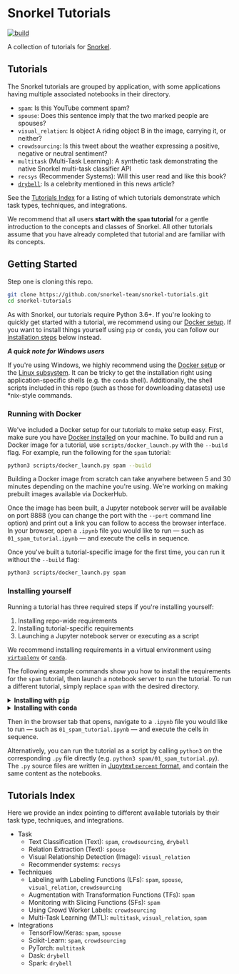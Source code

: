 # Snorkel Tutorials
[![build](https://travis-ci.com/snorkel-team/snorkel-tutorials.svg?branch=master)](https://travis-ci.com/snorkel-team/snorkel-tutorials?branch=master)

A collection of tutorials for [Snorkel](http://snorkel.org).

## Tutorials
The Snorkel tutorials are grouped by application, with some applications having multiple associated notebooks in their directory.
* `spam`: Is this YouTube comment spam?
* `spouse`: Does this sentence imply that the two marked people are spouses?
* `visual_relation`: Is object A riding object B in the image, carrying it, or neither?
* `crowdsourcing`: Is this tweet about the weather expressing a positive, negative or neutral sentiment?
* `multitask` (Multi-Task Learning): A synthetic task demonstrating the native Snorkel multi-task classifier API
* `recsys` (Recommender Systems): Will this user read and like this book?
* [`drybell`](https://ai.googleblog.com/2019/03/harnessing-organizational-knowledge-for.html): Is a celebrity mentioned in this news article?

See the [Tutorials Index](#tutorials-index) for a listing of which tutorials demonstrate which task types, techniques, and integrations.

We recommend that all users **start with the `spam` tutorial** for a gentle introduction to the concepts and classes of Snorkel.
All other tutorials assume that you have already completed that tutorial and are familiar with its concepts.

## Getting Started

Step one is cloning this repo.

```bash
git clone https://github.com/snorkel-team/snorkel-tutorials.git
cd snorkel-tutorials
```

As with Snorkel, our tutorials require Python 3.6+.
If you're looking to quickly get started with a tutorial, we recommend using
our [Docker setup](#docker).
If you want to install things yourself using `pip` or `conda`, you can follow
our [installation steps](#install) below instead.

***A quick note for Windows users***

If you're using Windows, we highly recommend using the [Docker setup](#docker)
or the [Linux subsystem](https://docs.microsoft.com/en-us/windows/wsl/faq).
It can be tricky to get the installation right using application-specific shells
(e.g. the `conda` shell).
Additionally, the shell scripts included in this repo (such as those for
downloading datasets) use *nix-style commands.


### <a name="docker"> Running with Docker </a>

We've included a Docker setup for our tutorials to make setup easy.
First, make sure you have [Docker installed](https://docs.docker.com/install/) on your machine.
To build and run a Docker image for a tutorial, use `scripts/docker_launch.py` with the `--build` flag.
For example, run the following for the `spam` tutorial:

```bash
python3 scripts/docker_launch.py spam --build
```

Building a Docker image from scratch can take anywhere between 5 and
30 minutes depending on the machine you're using.
We're working on making prebuilt images available via DockerHub.

Once the image has been built, a Jupyter notebook server will be available
on port 8888 (you can change the port with the `--port` command line option)
and print out a link you can follow to access the browser interface.
In your browser, open a `.ipynb` file you would like to run &mdash;
such as `01_spam_tutorial.ipynb` &mdash; and execute the cells in sequence.

Once you've built a tutorial-specific image for the first time,
you can run it without the `--build` flag:

```bash
python3 scripts/docker_launch.py spam
```

### <a name="install"> Installing yourself </a>

Running a tutorial has three required steps if you're installing yourself:

1. Installing repo-wide requirements
1. Installing tutorial-specific requirements
1. Launching a Jupyter notebook server or executing as a script

We recommend installing requirements in a virtual environment using [`virtualenv`](https://virtualenv.pypa.io/en/latest/) or [`conda`](https://docs.conda.io/en/latest/).

The following example commands show you how to install the requirements for the
`spam` tutorial, then launch a notebook server to run the tutorial.
To run a different tutorial, simply replace `spam` with the desired directory.

<details><summary><b>Installing with <tt>pip</tt></b></summary>
<p>

These commands assume that your Python version is 3.6+ and that the Python 3
version of `pip` is available as `pip3`.
It may be available as `pip` depending on how your system is configured.

```bash
# [OPTIONAL] Activate a virtual environment
pip3 install --upgrade virtualenv
virtualenv -p python3 spam
source spam/bin/activate

# Install requirements (both shared and tutorial-specific)
pip3 install -r requirements.txt
pip3 install -r spam/requirements.txt

# Launch the Jupyter notebook interface
jupyter notebook spam
```

</p>
</details>


<details><summary><b>Installing with <tt>conda</tt></b></summary>
<p>

These commands assume that your conda installation is Python 3.6+.

```bash
# [OPTIONAL] Activate a virtual environment
conda create --yes -n spam python=3.6
source activate spam

# Install requirements (both shared and tutorial-specific)
pip install environment_kernels
pip install -r requirements.txt
pip install -r spam/requirements.txt

# Launch the Jupyter notebook interface
jupyter notebook spam
```

Make sure to select the right kernel (`conda_spam`) when running the jupyter notebook.

</p>
</details>

Then in the browser tab that opens, navigate to a `.ipynb` file you would like
to run &mdash; such as `01_spam_tutorial.ipynb` &mdash; and execute the
cells in sequence.

Alternatively, you can run the tutorial as a script by calling `python3` on the corresponding `.py` file directly (e.g. `python3 spam/01_spam_tutorial.py`).
The `.py` source files are written in [Jupytext `percent` format](https://jupytext.readthedocs.io/en/latest/), and contain the same content as the notebooks.


## <a name="tutorials-index"> Tutorials Index </a>
Here we provide an index pointing to different available tutorials by their task type, techniques, and integrations.
* Task
    * Text Classification (Text): `spam`, `crowdsourcing`, `drybell`
    * Relation Extraction (Text): `spouse`
    * Visual Relationship Detection (Image): `visual_relation`
    * Recommender systems: `recsys`
* Techniques
    * Labeling with Labeling Functions (LFs): `spam`, `spouse`, `visual_relation`, `crowdsourcing`
    * Augmentation with Transformation Functions (TFs): `spam`
    * Monitoring with Slicing Functions (SFs): `spam`
    * Using Crowd Worker Labels: `crowdsourcing`
    * Multi-Task Learning (MTL): `multitask`, `visual_relation`, `spam`
* Integrations
    * TensorFlow/Keras: `spam`, `spouse`
    * Scikit-Learn: `spam`, `crowdsourcing`
    * PyTorch: `multitask`
    * Dask: `drybell`
    * Spark: `drybell`
